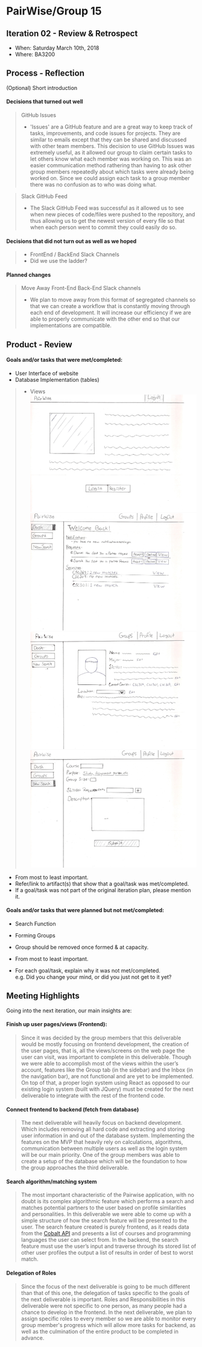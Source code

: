# PairWise/Group 15



## Iteration 02 - Review & Retrospect

 * When: Saturday March 10th, 2018
 * Where: BA3200

## Process - Reflection

(Optional) Short introduction

#### Decisions that turned out well

  > GitHub Issues
  >* 'Issues' are a GitHub feature and are a great way to keep track of tasks, improvements, and code issues for projects. They are similar to emails except that they can be shared and discussed with other team members. This decision to use GitHub Issues was extremely useful, as it allowed our group to claim certain tasks to let others know what each member was working on. This was an easier communication method rathering than having to ask other group members repeatedly about which tasks were already being worked on. Since we could assign each task to a group member there was no confusion as to who was doing what.
  
  > Slack GitHub Feed
  >* The Slack GitHub Feed was successful as it allowed us to see when new pieces of code/files were pushed to the repository, and thus allowing us to get the newest version of every file so that when each person went to commit they could easily do so.


#### Decisions that did not turn out as well as we hoped


  >* FrontEnd / BackEnd Slack Channels
  >* Did we use the ladder?




#### Planned changes


  > Move Away Front-End Back-End Slack channels
  >* We plan to move away from this format of segregated channels so that we can create a workflow that is constantly moving through each end of development. It will increase our efficiency if we are able to properly communicate with the other end so that our implementations are compatible.




## Product - Review

#### Goals and/or tasks that were met/completed:
  * User Interface of website
  * Database Implementation (tables)
  >* Views
  > ![View 1](../img_src/view1.jpg)
  > ![View 2](../img_src/view2.jpg)
  > ![View 3](../img_src/view3.jpg)
  > ![View 4](../img_src/view4.jpg)

 * From most to least important.
 * Refer/link to artifact(s) that show that a goal/task was met/completed.
 * If a goal/task was not part of the original iteration plan, please mention it.

#### Goals and/or tasks that were planned but not met/completed:

  * Search Function

  * Forming Groups

  * Group should be removed once formed & at capacity.

 * From most to least important.
 * For each goal/task, explain why it was not met/completed.      
   e.g. Did you change your mind, or did you just not get to it yet?
   	

## Meeting Highlights

Going into the next iteration, our main insights are:

#### Finish up user pages/views (Frontend):

> Since it was decided by the group members that this deliverable would be mostly focusing on frontend development, the creation of the user pages, that is, all the views/screens on the web page the user can visit, was important to complete in this deliverable. Though we were able to accomplish most of the views within the user’s account, features like the Group tab (in the sidebar) and the Inbox (in the navigation bar), are not functional and are yet to be implemented. On top of that, a proper login system using React as opposed to our existing login system (built with JQuery) must be created for the next deliverable to integrate with the rest of the frontend code. 

#### Connect frontend to backend (fetch from database)

> The next deliverable will heavily focus on backend development. Which includes removing all hard code and extracting and storing user information in and out of the database system. Implementing the features on the MVP that heavily rely on calculations, algorithms, communication between multiple users as well as the login system will be our main priority. One of the group members was able to create a setup of the database which will be the foundation to how the group approaches the third deliverable. 

#### Search algorithm/matching system

> The most important characteristic of the Pairwise application, with no doubt is its complex algorithmic feature which performs a search and matches potential partners to the user based on profile similarities and personalities. In this deliverable we were able to come up with a simple structure of how the search feature will be presented to the user. The search feature created is purely frontend, as it reads data from the [Cobalt API](https://github.com/cobalt-uoft/cobalt) and presents a list of courses and programming languages the user can select from. In the backend, the search feature must use the user’s input and traverse through its stored list of other user profiles the output a list of results in order of best to worst match.

#### Delegation of Roles

> Since the focus of the next deliverable is going to be much different than that of this one, the delegation of tasks specific to the goals of the next deliverable is important. Roles and Responsibilities in this deliverable were not specific to one person, as many people had a chance to develop in the frontend. In the next deliverable, we plan to assign specific roles to every member so we are able to monitor every group member's progress which will allow more tasks for backend, as well as the culmination of the entire product to be completed in advance. 

